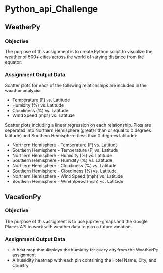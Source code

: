 # Python_api_Challenge

## WeatherPy
### Objective
The purpose of this assignment is to create Python script to visualize the weather of 500+ cities across the world of varying distance from the equator.

### Assignment Output Data
Scatter plots for each of the following relationships are included in the weather analysis:

* Temperature (F) vs. Latitude
* Humidity (%) vs. Latitude
* Cloudiness (%) vs. Latitude
* Wind Speed (mph) vs. Latitude


Scatter plots including a linear regression on each relationship. Plots are seperated into Northern Hemisphere (greater than or equal to 0 degrees latitude) and Southern Hemisphere (less than 0 degrees latitude):

* Northern Hemisphere - Temperature (F) vs. Latitude
* Southern Hemisphere - Temperature (F) vs. Latitude
* Northern Hemisphere - Humidity (%) vs. Latitude
* Southern Hemisphere - Humidity (%) vs. Latitude
* Northern Hemisphere - Cloudiness (%) vs. Latitude
* Southern Hemisphere - Cloudiness (%) vs. Latitude
* Northern Hemisphere - Wind Speed (mph) vs. Latitude
* Southern Hemisphere - Wind Speed (mph) vs. Latitude

## VacationPy
### Objective
The purpose of this assigment is to use jupyter-gmaps and the Google Places API to work with weather data to plan a future vacation.

### Assignment Output Data
* A heat map that displays the humidity for every city from the WeatherPy assignment
* A humidity heatmap with each pin containing the Hotel Name, City, and Country